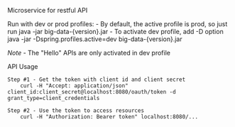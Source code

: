 Microservice for restful API

Run with dev or prod profiles:
    - By default, the active profile is prod, so just run java -jar big-data-{version}.jar
    - To activate dev profile, add -D option java -jar -Dspring.profiles.active=dev big-data-{version}.jar

*Note* - The "Hello" APIs are only activated in dev profile

API Usage

    Step #1 - Get the token with client id and client secret
        curl -H "Accept: application/json" client_id:client_secret@localhost:8080/oauth/token -d grant_type=client_credentials

    Step #2 - Use the token to access resources
        curl -H "Authorization: Bearer token" localhost:8080/...